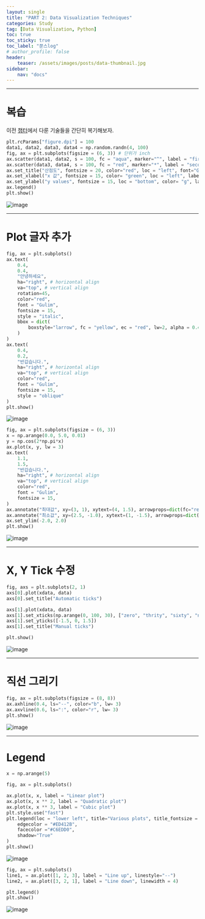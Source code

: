 ```yaml
---
layout: single
title: "PART 2: Data Visualization Techniques"
categories: Study
tag: [Data Visualization, Python]
toc: true
toc_sticky: true
toc_label: "쭌스log"
# author_profile: false
header:
    teaser: /assets/images/posts/data-thumbnail.jpg
sidebar:
    nav: "docs"
---
```


****
# 복습
이전 [챕터](https://hchoi256.github.io/study/ai-data-visualization/)에서 다룬 기술들을 간단히 복기해보자.

```python
plt.rcParams["figure.dpi"] = 100
data1, data2, data3, data4 = np.random.randn(4, 100)
fig, ax = plt.subplots(figsize = (6, 3)) # 단위가 inch
ax.scatter(data1, data2, s = 100, fc = "aqua", marker="^", label = "first datas")
ax.scatter(data3, data4, s = 100, fc = "red", marker="*", label = "second datas")
ax.set_title("산점도", fontsize = 20, color="red", loc = "left", font="Gulim")
ax.set_xlabel("x 값", fontsize = 15, color= "green", loc = "left", labelpad = 10, font="Gulim")
ax.set_ylabel("y values", fontsize = 15, loc = "bottom", color= "g", labelpad = 10)
ax.legend()
plt.show()
```

![image](https://user-images.githubusercontent.com/39285147/186143432-a53d3239-aadb-4935-b1f4-544530f49e63.png)

****
# Plot 글자 추가

```python
fig, ax = plt.subplots()
ax.text(
    0.4, 
    0.4,  
    "안녕하세요", 
    ha="right", # horizontal align 
    va="top", # vertical align
    rotation=45, 
    color="red",
    font = "Gulim",
    fontsize = 15,
    style = "italic",
    bbox = dict(
        boxstyle="larrow", fc = "yellow", ec = "red", lw=2, alpha = 0.4
    )
)
ax.text(
    0.4, 
    0.2,  
    "반갑습니다.", 
    ha="right", # horizontal align 
    va="top", # vertical align
    color="red",
    font = "Gulim",
    fontsize = 15,
    style = "oblique"
)
plt.show()
```

![image](https://user-images.githubusercontent.com/39285147/186147842-21051aa7-2376-4641-99ce-ca19abf4e595.png)


```python
fig, ax = plt.subplots(figsize = (6, 3))
x = np.arange(0.0, 5.0, 0.01)
y = np.cos(2*np.pi*x)
ax.plot(x, y, lw = 3)
ax.text(
    1.1, 
    1.5,  
    "반갑습니다.", 
    ha="right", # horizontal align 
    va="top", # vertical align
    color="red",
    font = "Gulim",
    fontsize = 15,
)
ax.annotate("최대값", xy=(3, 1), xytext=(4, 1.5), arrowprops=dict(fc="red", ec="blue"), font="Gulim")
ax.annotate("최소값", xy=(2.5, -1.0), xytext=(1, -1.5), arrowprops=dict(fc="red", ec="blue"), font="Gulim")
ax.set_ylim(-2.0, 2.0)
plt.show()
```

![image](https://user-images.githubusercontent.com/39285147/186148099-06f607f1-e924-4b9b-9462-1a140d059977.png)

****
# X, Y Tick 수정

```python
fig, axs = plt.subplots(2, 1)
axs[0].plot(xdata, data)
axs[0].set_title("Automatic ticks")

axs[1].plot(xdata, data)
axs[1].set_xticks(np.arange(0, 100, 30), ["zero", "thrity", "sixty", "ninety"])
axs[1].set_yticks([-1.5, 0, 1.5])
axs[1].set_title("Manual ticks")

plt.show()
```

![image](https://user-images.githubusercontent.com/39285147/186148329-8b00f0ea-7ae1-4ffb-b0e8-86facfd1f36a.png)

****
# 직선 그리기

```python
fig, ax = plt.subplots(figsize = (8, 8))
ax.axhline(0.4, ls="--", color="b", lw= 3)
ax.axvline(0.6, ls=":", color="r", lw= 3)
plt.show()
```

![image](https://user-images.githubusercontent.com/39285147/186148502-7f4b8023-790b-4091-92bb-1615c1ef54cd.png)

****
# Legend

```python
x = np.arange(5)

fig, ax = plt.subplots()

ax.plot(x, x, label = "Linear plot")
ax.plot(x, x ** 2, label = "Quadratic plot")
ax.plot(x, x ** 3, label = "Cubic plot")
plt.style.use("fast")
plt.legend(loc = "lower left", title="Various plots", title_fontsize = 15,
    edgecolor = "#ED412B",
    facecolor ="#C6EDD0",
    shadow="True"
)
plt.show()
```

![image](https://user-images.githubusercontent.com/39285147/186150271-e4d1bfcc-e2dd-4b62-8bd2-96ee730502dc.png)



```python
fig, ax = plt.subplots()
line1, = ax.plot([1, 2, 3], label = "Line up", linestyle="--")
line2, = ax.plot([3, 2, 1], label = "Line down", linewidth = 4)

plt.legend()
plt.show()
```

![image](https://user-images.githubusercontent.com/39285147/186150494-7c5f6d96-907e-4e05-a9e4-0ab2120c3340.png)

